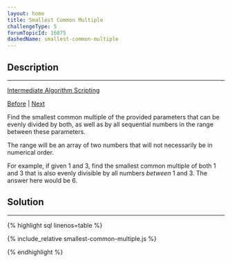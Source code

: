 ```yaml
---
layout: home
title: Smallest Common Multiple
challengeType: 5
forumTopicId: 16075
dashedName: smallest-common-multiple
---
```


<div class="row">
<div class="columnStmt" markdown="1">

## Description
------

[Intermediate Algorithm Scripting](../intermediate-algorithm-scripting/README.html) 

[Before](./sum-all-primes.md)  | [Next](./drop-it.md) 

Find the smallest common multiple of the provided parameters that can be evenly divided by both, as well as by all sequential numbers in the range between these parameters.

The range will be an array of two numbers that will not necessarily be in numerical order.

For example, if given 1 and 3, find the smallest common multiple of both 1 and 3 that is also evenly divisible by all numbers *between* 1 and 3. The answer here would be 6.

</div>
<div class="columnSol" markdown="1">

## Solution
------

{% highlight sql linenos=table %}

{% include_relative smallest-common-multiple.js %}

{% endhighlight %}

</div>
</div>

